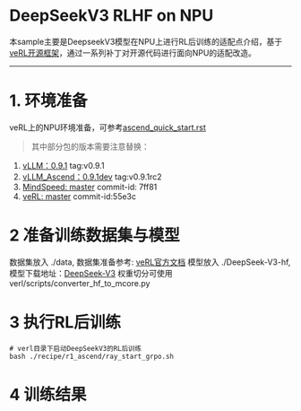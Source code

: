 # DeepSeekV3 RLHF on NPU
本sample主要是DeepseekV3模型在NPU上进行RL后训练的适配点介绍，基于[veRL开源框架](https://github.com/volcengine/verl)，通过一系列补丁对开源代码进行面向NPU的适配改造。

---

# 1. 环境准备
veRL上的NPU环境准备，可参考[ascend_quick_start.rst]()

> 其中部分包的版本需要注意替换：
1. [vLLM：0.9.1](https://github.com/vllm-project/vllm.git) tag:v0.9.1
2. [vLLM_Ascend：0.9.1dev](https://github.com/vllm-project/vllm-ascend.git) tag:v0.9.1rc2
3. [MindSpeed: master](https://gitee.com/ascend/MindSpeed) commit-id: 7ff81
4. [veRL: master](https://github.com/volcengine/verl) commit-id:55e3c

# 2 准备训练数据集与模型
数据集放入 ./data, 数据集准备参考: [veRL官方文档](https://verl.readthedocs.io/en/latest/preparation/prepare_data.html)
模型放入 ./DeepSeek-V3-hf, 模型下载地址：[DeepSeek-V3](https://huggingface.co/deepseek-ai/DeepSeek-V3)
权重切分可使用 verl/scripts/converter_hf_to_mcore.py

# 3 执行RL后训练
```shell
# verl目录下启动DeepSeekV3的RL后训练
bash ./recipe/r1_ascend/ray_start_grpo.sh
```

# 4 训练结果